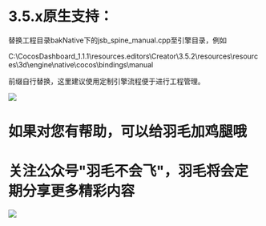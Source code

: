 # 3.5.x原生支持：

替换工程目录bakNative下的jsb_spine_manual.cpp至引擎目录，例如

C:\CocosDashboard_1.1.1\resources\.editors\Creator\3.5.2\resources\resources\3d\engine\native\cocos\bindings\manual

前缀自行替换，这里建议使用定制引擎流程便于进行工程管理。

![](http://zenskcode.gitee.io/h5/public/zanshang.jpg)
# 如果对您有帮助，可以给羽毛加鸡腿哦


# 关注公众号"羽毛不会飞"，羽毛将会定期分享更多精彩内容
<img src="https://p3-juejin.byteimg.com/tos-cn-i-k3u1fbpfcp/846404046db8474d9d8620b438a520c9~tplv-k3u1fbpfcp-zoom-1.image" />
